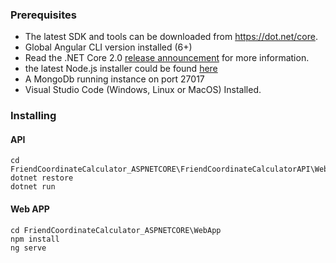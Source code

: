 ### Prerequisites

- The latest SDK and tools can be downloaded from https://dot.net/core. 
- Global Angular CLI version installed (6+)
- Read the .NET Core 2.0 [release announcement](https://blogs.msdn.microsoft.com/dotnet/2017/08/14/announcing-net-core-2-0/) for more information.
- the latest Node.js installer could be found [here](https://nodejs.org/en/)
- A MongoDb running instance on port 27017
- Visual Studio Code (Windows, Linux or MacOS) Installed.

### Installing

#### API

```
cd FriendCoordinateCalculator_ASPNETCORE\FriendCoordinateCalculatorAPI\WebApi
dotnet restore
dotnet run
```


#### Web APP

```
cd FriendCoordinateCalculator_ASPNETCORE\WebApp
npm install
ng serve
```

